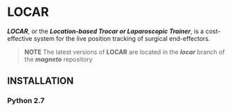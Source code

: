 # LOCAR
_**LOCAR**_, or the _**Location-based Trocar or Laparoscopic Trainer**_, is a cost-effective system for the live position tracking of surgical end-effectors.

> **NOTE** The latest versions of **LOCAR** are located in the _**locar**_ branch of the _**magneto**_ repository

## INSTALLATION
### Python 2.7

